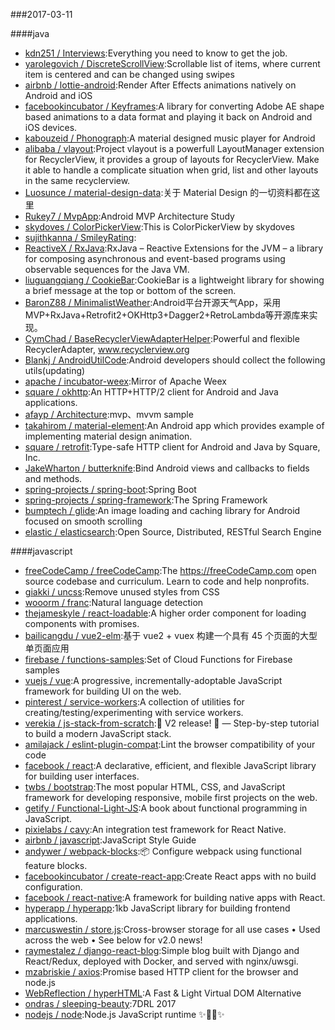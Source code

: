 ###2017-03-11 

####java
* [kdn251 / Interviews](https://github.com/kdn251/Interviews):Everything you need to know to get the job.
* [yarolegovich / DiscreteScrollView](https://github.com/yarolegovich/DiscreteScrollView):Scrollable list of items, where current item is centered and can be changed using swipes
* [airbnb / lottie-android](https://github.com/airbnb/lottie-android):Render After Effects animations natively on Android and iOS
* [facebookincubator / Keyframes](https://github.com/facebookincubator/Keyframes):A library for converting Adobe AE shape based animations to a data format and playing it back on Android and iOS devices.
* [kabouzeid / Phonograph](https://github.com/kabouzeid/Phonograph):A material designed music player for Android
* [alibaba / vlayout](https://github.com/alibaba/vlayout):Project vlayout is a powerfull LayoutManager extension for RecyclerView, it provides a group of layouts for RecyclerView. Make it able to handle a complicate situation when grid, list and other layouts in the same recyclerview.
* [Luosunce / material-design-data](https://github.com/Luosunce/material-design-data):关于 Material Design 的一切资料都在这里
* [Rukey7 / MvpApp](https://github.com/Rukey7/MvpApp):Android MVP Architecture Study
* [skydoves / ColorPickerView](https://github.com/skydoves/ColorPickerView):This is ColorPickerView by skydoves
* [sujithkanna / SmileyRating](https://github.com/sujithkanna/SmileyRating):
* [ReactiveX / RxJava](https://github.com/ReactiveX/RxJava):RxJava – Reactive Extensions for the JVM – a library for composing asynchronous and event-based programs using observable sequences for the Java VM.
* [liuguangqiang / CookieBar](https://github.com/liuguangqiang/CookieBar):CookieBar is a lightweight library for showing a brief message at the top or bottom of the screen.
* [BaronZ88 / MinimalistWeather](https://github.com/BaronZ88/MinimalistWeather):Android平台开源天气App，采用MVP+RxJava+Retrofit2+OKHttp3+Dagger2+RetroLambda等开源库来实现。
* [CymChad / BaseRecyclerViewAdapterHelper](https://github.com/CymChad/BaseRecyclerViewAdapterHelper):Powerful and flexible RecyclerAdapter, www.recyclerview.org
* [Blankj / AndroidUtilCode](https://github.com/Blankj/AndroidUtilCode):Android developers should collect the following utils(updating)
* [apache / incubator-weex](https://github.com/apache/incubator-weex):Mirror of Apache Weex
* [square / okhttp](https://github.com/square/okhttp):An HTTP+HTTP/2 client for Android and Java applications.
* [afayp / Architecture](https://github.com/afayp/Architecture):mvp、mvvm sample
* [takahirom / material-element](https://github.com/takahirom/material-element):An Android app which provides example of implementing material design animation.
* [square / retrofit](https://github.com/square/retrofit):Type-safe HTTP client for Android and Java by Square, Inc.
* [JakeWharton / butterknife](https://github.com/JakeWharton/butterknife):Bind Android views and callbacks to fields and methods.
* [spring-projects / spring-boot](https://github.com/spring-projects/spring-boot):Spring Boot
* [spring-projects / spring-framework](https://github.com/spring-projects/spring-framework):The Spring Framework
* [bumptech / glide](https://github.com/bumptech/glide):An image loading and caching library for Android focused on smooth scrolling
* [elastic / elasticsearch](https://github.com/elastic/elasticsearch):Open Source, Distributed, RESTful Search Engine

####javascript
* [freeCodeCamp / freeCodeCamp](https://github.com/freeCodeCamp/freeCodeCamp):The https://freeCodeCamp.com open source codebase and curriculum. Learn to code and help nonprofits.
* [giakki / uncss](https://github.com/giakki/uncss):Remove unused styles from CSS
* [wooorm / franc](https://github.com/wooorm/franc):Natural language detection
* [thejameskyle / react-loadable](https://github.com/thejameskyle/react-loadable):A higher order component for loading components with promises.
* [bailicangdu / vue2-elm](https://github.com/bailicangdu/vue2-elm):基于 vue2 + vuex 构建一个具有 45 个页面的大型单页面应用
* [firebase / functions-samples](https://github.com/firebase/functions-samples):Set of Cloud Functions for Firebase samples
* [vuejs / vue](https://github.com/vuejs/vue):A progressive, incrementally-adoptable JavaScript framework for building UI on the web.
* [pinterest / service-workers](https://github.com/pinterest/service-workers):A collection of utilities for creating/testing/experimenting with service workers.
* [verekia / js-stack-from-scratch](https://github.com/verekia/js-stack-from-scratch):🎉 V2 release! 🎉 — Step-by-step tutorial to build a modern JavaScript stack.
* [amilajack / eslint-plugin-compat](https://github.com/amilajack/eslint-plugin-compat):Lint the browser compatibility of your code
* [facebook / react](https://github.com/facebook/react):A declarative, efficient, and flexible JavaScript library for building user interfaces.
* [twbs / bootstrap](https://github.com/twbs/bootstrap):The most popular HTML, CSS, and JavaScript framework for developing responsive, mobile first projects on the web.
* [getify / Functional-Light-JS](https://github.com/getify/Functional-Light-JS):A book about functional programming in JavaScript.
* [pixielabs / cavy](https://github.com/pixielabs/cavy):An integration test framework for React Native.
* [airbnb / javascript](https://github.com/airbnb/javascript):JavaScript Style Guide
* [andywer / webpack-blocks](https://github.com/andywer/webpack-blocks):📦 Configure webpack using functional feature blocks.
* [facebookincubator / create-react-app](https://github.com/facebookincubator/create-react-app):Create React apps with no build configuration.
* [facebook / react-native](https://github.com/facebook/react-native):A framework for building native apps with React.
* [hyperapp / hyperapp](https://github.com/hyperapp/hyperapp):1kb JavaScript library for building frontend applications.
* [marcuswestin / store.js](https://github.com/marcuswestin/store.js):Cross-browser storage for all use cases • Used across the web • See below for v2.0 news!
* [raymestalez / django-react-blog](https://github.com/raymestalez/django-react-blog):Simple blog built with Django and React/Redux, deployed with Docker, and served with nginx/uwsgi.
* [mzabriskie / axios](https://github.com/mzabriskie/axios):Promise based HTTP client for the browser and node.js
* [WebReflection / hyperHTML](https://github.com/WebReflection/hyperHTML):A Fast & Light Virtual DOM Alternative
* [ondras / sleeping-beauty](https://github.com/ondras/sleeping-beauty):7DRL 2017
* [nodejs / node](https://github.com/nodejs/node):Node.js JavaScript runtime ✨🐢🚀✨
